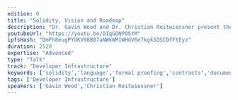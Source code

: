 ```yaml
---
edition: 0
title: "Solidity, Vision and Roadmap"
description: "Dr. Gavin Wood and Dr. Christian Reitwiessner present the vision and roadmap of Solidity, the smart contract programming language."
youtubeUrl: "https://youtu.be/DIqGDNPO5YM"
ipfsHash: "QmPh8eugPYUKV98B87aNWkWM1WHdV6e7kgk5DSCDfFtEyz"
duration: 2520
expertise: "Advanced"
type: "Talk"
track: "Developer Infrastructure"
keywords: ['solidity','language','formal proofing','contracts','documentation','storage','variadic','natspec','compiler','optimizer']
tags: ['Developer Infrastructure']
speakers: ['Gavin Wood','Christian Reitwiessner']
---
```

